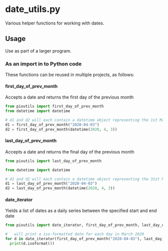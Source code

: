 # date_utils.py

Various helper functions for working with dates.

## Usage

Use as part of a larger program.

### As an import in to Python code

These functions can be reused in multiple projects, as follows:

#### first_day_of_prev_month

Accepts a date and returns the first day of the previous month

```python
from pixutils import first_day_of_prev_month  
from datetime import datetime

# d1 and d2 will each contain a datetime object representing the 1st March 2020
d1 = first_day_of_prev_month("2020-04-03")
d2 = first_day_of_prev_month(datetime(2020, 4, 3))
```


#### last_day_of_prev_month

Accepts a date and returns the final day of the previous month

```python
from pixutils import last_day_of_prev_month

from datetime import datetime

# d1 and d2 will each contain a datetime object representing the 31st March 2020
d1 = last_day_of_prev_month("2020-04-03")
d2 = last_day_of_prev_month(datetime(2020, 4, 3))
```

#### date_iterator

Yields a list of dates as a daily series between the specified start and end date

```python
from pixutils import date_iterator, first_day_of_prev_month, last_day_of_prev_month 

#   will print a iso-formatted date for each day in March 2020 
for d in date_iterator(first_day_of_prev_month("2020-04-03"), last_day_of_prev_month("2020-04-03")):
  print(d.isoformat())
```

